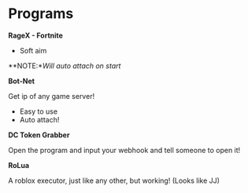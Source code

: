 # Programs

**RageX - Fortnite**

* Soft aim

**NOTE:**Will auto attach on start*

**Bot-Net**

Get ip of any game server!

* Easy to use
* Auto attach!

**DC Token Grabber**

Open the program and input your webhook and tell someone to open it!

**RoLua**

A roblox executor, just like any other, but working! (Looks like JJ)
